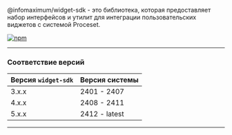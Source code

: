 @infomaximum/widget-sdk - это библиотека, которая предоставляет набор интерфейсов и утилит для интеграции пользовательских виджетов с системой Proceset.

<a href="https://www.npmjs.com/package/@infomaximum/widget-sdk">
    <img alt="npm" src="https://img.shields.io/npm/v/@infomaximum/widget-sdk?style=for-the-badge">
</a>

---

### Соответствие версий

| Версия `widget-sdk` | Версия системы |
| ------------------- | -------------- |
| 3.x.x               | 2401 - 2407    |
| 4.x.x               | 2408 - 2411    |
| 5.x.x               | 2412 - latest  |
---
